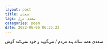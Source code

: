 ```yaml
---
layout: post
title: سعدی
tags: سعدی غزل
categories: poem
date: 2022-06-06 06:35:23
---
```


سعدی همه ساله پند مردم / می‌گوید و خود نمی‌کند گوش

